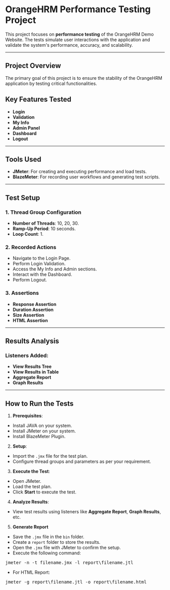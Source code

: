 # OrangeHRM Performance Testing Project

This project focuses on **performance testing** of the OrangeHRM Demo Website. The tests simulate user interactions with the application and validate the system's performance, accuracy, and scalability.

---

## Project Overview

The primary goal of this project is to ensure the stability of the OrangeHRM application by testing critical functionalities. 

## Key Features Tested

- **Login**
- **Validation**
- **My Info**
- **Admin Panel**
- **Dashboard**
- **Logout**

---

## Tools Used

- **JMeter**: For creating and executing performance and load tests.
- **BlazeMeter**: For recording user workflows and generating test scripts.

---

## Test Setup

### 1. **Thread Group Configuration**
- **Number of Threads**: 10, 20, 30.
- **Ramp-Up Period**: 10 seconds.
- **Loop Count**: 1.

### 2. **Recorded Actions**
- Navigate to the Login Page.
- Perform Login Validation.
- Access the My Info and Admin sections.
- Interact with the Dashboard.
- Perform Logout.

### 3. **Assertions**
- **Response Assertion**
- **Duration Assertion**
- **Size Assertion**
- **HTML Assertion**

---

## Results Analysis

### Listeners Added:
- **View Results Tree**
- **View Results in Table**
- **Aggregate Report**
- **Graph Results**

---

## How to Run the Tests

1. **Prerequisites**:
- Install JAVA on your system.
- Install JMeter on your system.
- Install BlazeMeter Plugin.

2. **Setup**:
- Import the `.jmx` file for the test plan.
- Configure thread groups and parameters as per your requirement.

3. **Execute the Test**:
- Open JMeter.
- Load the test plan.
- Click **Start** to execute the test.
     
4. **Analyze Results**:
- View test results using listeners like **Aggregate Report**, **Graph Results**, etc.
     
5. **Generate Report**
- Save the `.jmx` file in the `bin` folder.
- Create a `report` folder to store the results.
- Open the `.jmx` file with JMeter to confirm the setup.
- Execute the following command:
<pre>
jmeter -n -t filename.jmx -l report\filename.jtl
</pre>
- For HTML Report:
<pre>
jmeter -g report\filename.jtl -o report\filename.html
</pre>

























